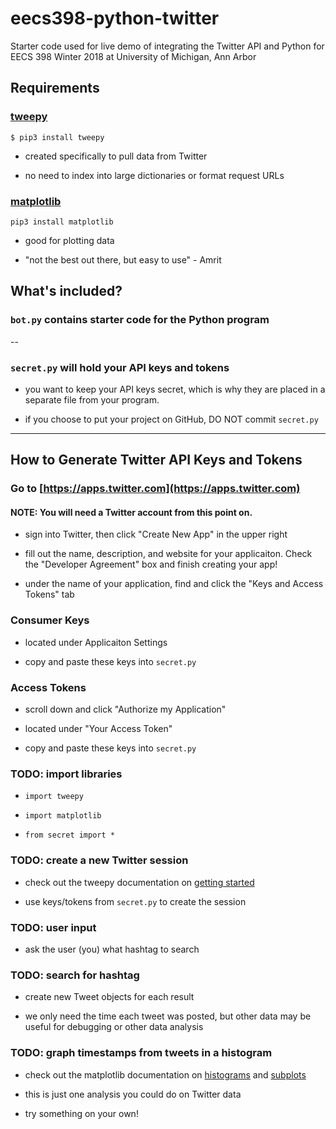# eecs398-python-twitter
Starter code used for live demo of integrating the Twitter API and Python for EECS 398 Winter 2018 at University of Michigan, Ann Arbor

## Requirements

### [tweepy](http://www.tweepy.org)

```
$ pip3 install tweepy
```
- created specifically to pull data from Twitter

- no need to index into large dictionaries or format request URLs

### [matplotlib](https://matplotlib.org/2.2.2/index.html)

```
pip3 install matplotlib
```
- good for plotting data

- "not the best out there, but easy to use" - Amrit


## What's included?

### ``bot.py`` contains starter code for the Python program

--

### ``secret.py`` will hold your API keys and tokens

- you want to keep your API keys secret, which is why they are placed in a separate file from your program.

- if you choose to put your project on GitHub, DO NOT commit ``secret.py``

---

## How to Generate Twitter API Keys and Tokens

### Go to [https://apps.twitter.com](https://apps.twitter.com)

#### NOTE: You will need a Twitter account from this point on.

- sign into Twitter, then click "Create New App" in the upper right

- fill out the name, description, and website for your applicaiton.  Check the "Developer Agreement" box and finish creating your app!

- under the name of your application, find and click the "Keys and Access Tokens" tab

### Consumer Keys

- located under Applicaiton Settings

- copy and paste these keys into ``secret.py``

### Access Tokens

- scroll down and click "Authorize my Application"

- located under "Your Access Token"

- copy and paste these keys into ``secret.py``


### TODO: import libraries

- ``import tweepy``

- ``import matplotlib``

- ``from secret import *``

### TODO: create a new Twitter session

- check out the tweepy documentation on [getting started](http://tweepy.readthedocs.io/en/v3.5.0/getting_started.html)

- use keys/tokens from ``secret.py`` to create the session

### TODO: user input

- ask the user (you) what hashtag to search

### TODO: search for hashtag

- create new Tweet objects for each result

- we only need the time each tweet was posted, but other data may be useful for debugging or other data analysis

### TODO: graph timestamps from tweets in a histogram

- check out the matplotlib documentation on [histograms](https://matplotlib.org/api/_as_gen/matplotlib.pyplot.hist.html#matplotlib.pyplot.hist) and [subplots](https://matplotlib.org/examples/pylab_examples/subplots_demo.html)

- this is just one analysis you could do on Twitter data

- try something on your own!

